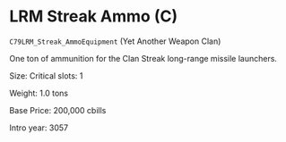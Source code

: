 # LRM Streak Ammo (C)

`C79LRM_Streak_AmmoEquipment` (Yet Another Weapon Clan)

One ton of ammunition for the Clan Streak long-range missile launchers.

Size: Critical slots: 1

Weight: 1.0 tons

Base Price: 200,000 cbills

Intro year: 3057

